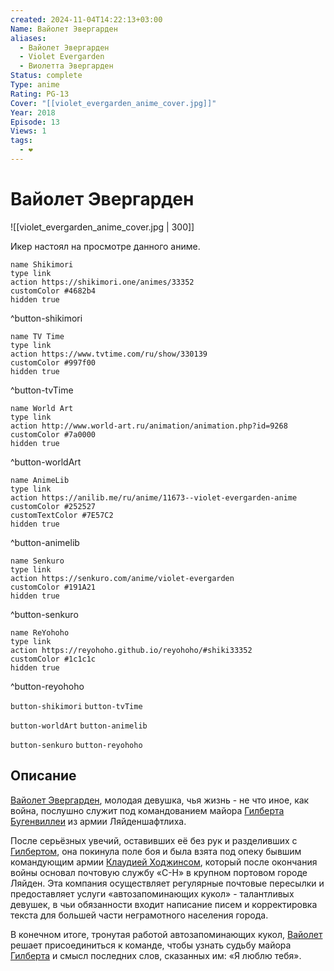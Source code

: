 ```yaml
---
created: 2024-11-04T14:22:13+03:00
Name: Вайолет Эвергарден
aliases:
  - Вайолет Эвергарден
  - Violet Evergarden
  - Виолетта Эвергарден
Status: complete
Type: anime
Rating: PG-13
Cover: "[[violet_evergarden_anime_cover.jpg]]"
Year: 2018
Episode: 13
Views: 1
tags:
  - ❤
---
```


# Вайолет Эвергарден

![[violet_evergarden_anime_cover.jpg | 300]]

Икер настоял на просмотре данного аниме.

```button
name Shikimori
type link
action https://shikimori.one/animes/33352
customColor #4682b4
hidden true
```
^button-shikimori

```button
name TV Time
type link
action https://www.tvtime.com/ru/show/330139
customColor #997f00
hidden true
```
^button-tvTime

```button
name World Art
type link
action http://www.world-art.ru/animation/animation.php?id=9268
customColor #7a0000
hidden true
```
^button-worldArt

```button
name AnimeLib
type link
action https://anilib.me/ru/anime/11673--violet-evergarden-anime
customColor #252527
customTextColor #7E57C2
hidden true
```
^button-animelib

```button
name Senkuro
type link
action https://senkuro.com/anime/violet-evergarden
customColor #191A21
hidden true
```
^button-senkuro

```button
name ReYohoho
type link
action https://reyohoho.github.io/reyohoho/#shiki33352
customColor #1c1c1c
hidden true
```
^button-reyohoho

`button-shikimori` `button-tvTime`

`button-worldArt` `button-animelib`

`button-senkuro` `button-reyohoho`

## Описание

[Вайолет Эвергарден](https://shikimori.one/characters/141354-violet-evergarden), молодая девушка, чья жизнь - не что иное, как война, послушно служит под командованием майора [Гилберта Бугенвиллеи](https://shikimori.one/characters/152271-gilbert-bougainvillea) из армии Ляйденшафтлиха.

После серьёзных увечий, оставивших её без рук и разделивших с [Гилбертом](https://shikimori.one/characters/152271-gilbert-bougainvillea), она покинула поле боя и была взята под опеку бывшим командующим армии [Клаудией Ходжинсом](https://shikimori.one/characters/152270-claudia-hodgins), который после окончания войны основал почтовую службу «C-H» в крупном портовом городе Ляйден. Эта компания осуществляет регулярные почтовые пересылки и предоставляет услуги «автозапоминающих кукол» - талантливых девушек, в чьи обязанности входит написание писем и корректировка текста для большей части неграмотного населения города.

В конечном итоге, тронутая работой автозапоминающих кукол, [Вайолет](https://shikimori.one/characters/141354-violet-evergarden) решает присоединиться к команде, чтобы узнать судьбу майора [Гилберта](https://shikimori.one/characters/152271-gilbert-bougainvillea) и смысл последних слов, сказанных им: «Я люблю тебя».
